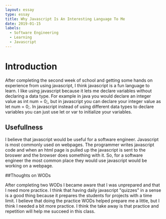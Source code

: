 ```yaml
---
layout: essay
type: essay
title: Why Javascript Is An Interesting Language To Me
date: 2019-01-15
labels:
  - Software Engineering
  - Learning
  - Javascript
---
```

# Introduction

After completing the second week of school and getting some hands on experience from using javascript, 
I think javascript is a fun language to learn. I like using javascript because it lets me declare variables without declaring a data type.
For example in java you would declare an integer value as int num = 0;, but in javascript you can declare your integer value as let num = 0;. In javascript instead of using different data types to declare variables you can just use let or var to initialize your variables.

## Usefullness

I believe that javascript would be useful for a software engineer. Javascript is most commonly used on webpages. The programmer writes javascript code and when an html page is pulled up the javascript is sent to the broswer and the browser does something with it. So, for a software engineer the most common place they would use javascript would be working on a webpage.

##Thoughts on WODs

After completing two WODs I became aware that I was unprepared and that I need more practice. I think that having daily 
javascript "quizzes" in a sense is a good thing because it prepares the students for projects with a time limit. I believe that
doing the practice WODs helped prepare me a little, but I think I needed a bit more practice. I think the take away is that practice
and repetition will help me succeed in this class.
